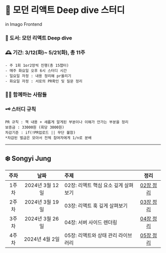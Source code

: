 # 🐻 모던 리액트 Deep dive 스터디

in Imago Frontend

### 📓 도서: 모던 리액트 Deep dive

### 🕰️ 기간: 3/12(화)~ 5/21(화), 총 11주

```
- 주 1회 1or2장씩 진행(총 15챕터)
- 매주 화요일 오후 6시 스터디 시간
- 일요일 자정 : 내용 정리해 pr올리기
- 화요일 자정 : 서로의 PR확인 및 질문 정리
```

### 🤸‍♀️ 함께하는 사람들

### 🗝️ 스터디 규칙

```
PR 규칙 : 책 내용 + 새롭게 알게된 부분이나 이해가 안가는 부분을 정리
보증금 : 33000원 (회당 3000원)
차감기준 : if(!PR업로드 || 무단 불참)
*차감된 벌금은 모아서 전체 참여자에게 1/n로 분배
```

---

## ❄️ Songyi Jung

| 주차  |      날짜      | 주제                     |            정리             |
|:---:|:------------:|:-----------------------|:-------------------------:|
| 1주차 | 2024년 3월 12일 | 02장: 리액트 핵심 요소 깊게 살펴보기 | [02장 정리](./chapter-02.md) |
| 2주차 | 2024년 3월 19일 | 03장: 리액트 훅 깊게 살펴보기     | [03장 정리](./chapter-03.md) |
| 3주차 | 2024년 3월 26일 | 04장: 서버 사이드 렌더링        | [04장 정리](./chapter-04.md) |
| 4주차 | 2024년 4월 2일  | 05장: 리액트와 상태 관리 라이브러리  | [05장 정리](./chapter-05.md) |
